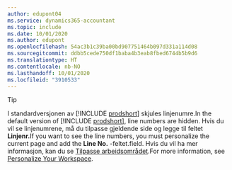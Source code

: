 ```yaml
---
author: edupont04
ms.service: dynamics365-accountant
ms.topic: include
ms.date: 10/01/2020
ms.author: edupont
ms.openlocfilehash: 54ac3b1c39ba00bd907751464b097d331a114d08
ms.sourcegitcommit: ddbb5cede750df1baba4b3eab8fbed6744b5b9d6
ms.translationtype: HT
ms.contentlocale: nb-NO
ms.lasthandoff: 10/01/2020
ms.locfileid: "3910533"
---
```

> [!TIP]
> <span data-ttu-id="f1400-101">I standardversjonen av [!INCLUDE [prodshort](prodshort.md)] skjules linjenumre.</span><span class="sxs-lookup"><span data-stu-id="f1400-101">In the default version of [!INCLUDE [prodshort](prodshort.md)], line numbers are hidden.</span></span> <span data-ttu-id="f1400-102">Hvis du vil se linjenumrene, må du tilpasse gjeldende side og legge til feltet **Linjenr.**</span><span class="sxs-lookup"><span data-stu-id="f1400-102">If you want to see the line numbers, you must personalize the current page and add the **Line No.**</span></span> <span data-ttu-id="f1400-103">-feltet.</span><span class="sxs-lookup"><span data-stu-id="f1400-103">field.</span></span> <span data-ttu-id="f1400-104">Hvis du vil ha mer informasjon, kan du se [Tilpasse arbeidsområdet](../ui-personalization-user.md#to-start-personalizing-a-page-through-the-personalizing-banner).</span><span class="sxs-lookup"><span data-stu-id="f1400-104">For more information, see [Personalize Your Workspace](../ui-personalization-user.md#to-start-personalizing-a-page-through-the-personalizing-banner).</span></span>  
